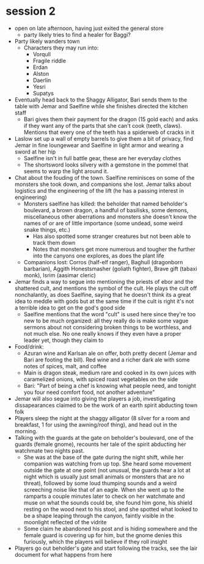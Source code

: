 # session 2

- open on late afternoon, having just exited the general store
  - party likely tries to find a healer for Baggi?
- Party likely wanders town
  - Characters they may run into:
    - Vorqull
    - Fragile riddle
    - Erdan
    - Alston
    - Daerlin
    - Yesri
    - Supatys
- Eventually head back to the Shaggy Alligator, Bari sends them to the table with Jemar and Saelfine while she finishes directed the kitchen staff
  - Bari gives them their payment for the dragon (15 gold each) and asks if they want any of the parts that she can't cook (teeth, claws). Mentions that every one of the teeth has a spiderweb of cracks in it
- Laslow set up a wall of empty barrels to give them a bit of privacy, find Jemar in fine loungewear and Saelfine in light armor and wearing a sword at her hip
  - Saelfine isn't in full battle gear, these are her everyday clothes
  - The shortsword looks silvery with a gemstone in the pommel that seems to warp the light around it.
- Chat about the fouding of the town. Saelfine reminisces on some of the monsters she took down, and companions she lost. Jemar talks about logistics and the engineering of the lift (he has a passing interest in engineering)
  - Monsters saelfine has killed: the beholder that named beholder's boulevard, a brown dragon, a handful of basilisks, some demons, miscellaneous other aberrations and monsters she doesn't know the names of or are of little importance (some undead, some weird snake things, etc.)
    - Has also spotted some stranger creatures but not been able to track them down
    - Notes that monsters get more numerous and tougher the further into the canyons one explores, as does the plant life
  - Companions lost: Corros (half-elf ranger), Baghull (dragonborn barbarian), Aggith Honestsmasher (goliath fighter), Brave gift (tabaxi monk), Isrim (aasimar cleric)
- Jemar finds a way to segue into mentioning the priests of ebor and the shattered cult, and mentions the symbol of the cult. He plays the cult off nonchalantly, as does Saelfine, saying that he doesn't think its a great idea to meddle with gods but at the same time if the cult is right it's not a terrible idea to get on the god's good side
  - Saelfine mentions that the word "cult" is used here since they're too new to be much organized: all they really do is make some vague sermons about not considering broken things to be worthless, and not much else. No one really knows if they even have a proper leader yet, though they claim to
- Food/drink:
  - Azuran wine and Karlsan ale on offer, both pretty decent (Jemar and Bari are footing the bill). Red wine and a richer dark ale with some notes of spices, malt, and coffee
  - Main is dragon steak, medium rare and cooked in its own juices with caramelized onions, with spiced roast vegetables on the side
  - Bari: "Part of being a chef is knowing what people need, and tonight you four need comfort food, not another adventure"
- Jemar will also segue into giving the players a job, investigating dissapearances claimed to be the work of an earth spirit abducting town folk
- Players sleep the night at the shaggy alligator (8 silver for a room and breakfast, 1 for using the awning/roof thing), and head out in the morning.
- Talking with the guards at the gate on beholder's boulevard, one of the guards (female gnome), recounts her tale of the spirit abducting her watchmate two nights past. 
  - She was at the base of the gate during the night shift, while her companion was watching from up top. She heard some movement outside the gate at one point (not unusual, the guards hear a lot at night which is usually just small animals or monsters that are no threat), followed by some loud thumping sounds and a weird screeching noise like that of an eagle. When she went up to the ramparts a couple minutes later to check on her watchmate and muse on what the sounds could be, she found him gone, his shield resting on the wood next to his stool, and she spotted what looked to be a shape leaping through the canyon, faintly visible in the moonlight reflected of the vidrite
  - Some claim he abandoned his post and is hiding somewhere and the female guard is covering up for him, but the gnome denies this furiously, which the players will believe if they roll insight
- Players go out beholder's gate and start following the tracks, see the lair document for what happens from here